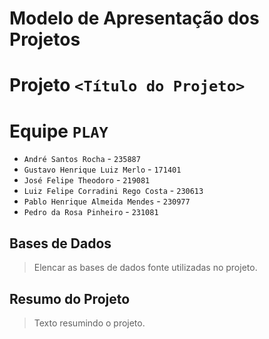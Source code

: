 # Modelo de Apresentação dos Projetos

# Projeto `<Título do Projeto>`


# Equipe `PLAY`

- `André Santos Rocha` - `235887`
- `Gustavo Henrique Luiz Merlo` - `171401`
- `José Felipe Theodoro` - `219081`
- `Luiz Felipe Corradini Rego Costa` - `230613`
- `Pablo Henrique Almeida Mendes` - `230977`
- `Pedro da Rosa Pinheiro` - `231081`


## Bases de Dados
> Elencar as bases de dados fonte utilizadas no projeto.


## Resumo do Projeto

> Texto resumindo o projeto.
